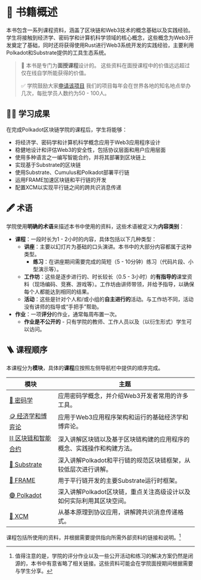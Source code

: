 # 📒 书籍概述

本书包含一系列课程资料，涵盖了区块链和Web3技术的概念基础以及实践经验。
学生将接触到经济学、密码学和计算机科学领域的核心概念，这些概念为Web3开发奠定了基础，同时还将获得使用Rust进行Web3系统开发的实践经验，主要利用Polkadot和Substrate提供的工具生态系统。

> 🙋 本书是专门为**面授课程**设计的。
> 这些资料在面授课程中的价值远远超过仅在线自学所能获得的价值。
>
> ✅ 学院鼓励大家[申请该项目](https://dot.li/pba-github)
> 我们的项目每年会在世界各地的知名地点举办几次，每批学员人数约为50 - 100人。

## 👨‍🎓 学习成果

在完成Polkadot区块链学院的课程后，学生将能够：

- 将经济学、密码学和计算机科学概念应用于Web3应用程序设计
- 稳健地设计和评估Web3的安全性，包括协议层面和用户应用层面
- 使用多种语言之一编写智能合约，并将其部署到区块链上
- 实现基于Substrate的区块链
- 使用Substrate、Cumulus和Polkadot部署平行链
- 运用FRAME加速区块链和平行链的开发
- 配置XCM以实现平行链之间的跨共识消息传递

## 🖋️ 术语

学院使用**明确的术语**来描述本书中使用的资料，这些术语被定义为**内容类别**：

- **课程**：一段时长为1 - 2小时的内容，具体包括以下几种类型：
  - **讲座**：主要以幻灯片为基础的口头演讲。本书中的大部分内容都属于这种类型。
    - **练习**：在讲座期间需要完成的简短（5 - 10分钟）练习（代码片段、小型演示等）。
  - **工作坊**：这些是逐步进行的、时长较长（0.5 - 3小时）的**有指导的**课堂资料（现场编码、竞赛、游戏等）。工作坊由讲师带领，并给予指导，以确保每个人都能达到相同的结果。
  - **活动**：这些是针对个人和/或小组的**自主进行的**活动。与工作坊不同，活动没有讲师的指导或“手把手”帮助。
- **作业**：一项**评分**的作业，通常每周布置一次。
  - **作业是不公开的** - 只有学院的教师、工作人员以及（以衍生形式）学生可以访问。

## 🪜 课程顺序

本课程分为**模块**，具体的**课程**应按照左侧导航栏中提供的顺序完成。

<!-- prettier-ignore-start -->

| 模块                                                        | 主题                                                                                                                |
| ------------------------------------------------------------- | -------------------------------------------------------------------------------------------------------------------- |
| [🔐 密码学](./cryptography/)                            | 应用密码学概念，并介绍Web3开发者常用的许多工具。                |
| [🪙 经济学和博弈论](./economics/)                  | 应用于Web3应用程序架构和运行的基础经济学和博弈论。              |
| [⛓️ 区块链和智能合约](./blockchain-contracts/) | 深入讲解区块链以及基于区块链构建的应用程序的概念、实践操作和构建方法。     |
| [🧬 Substrate](./substrate/)                                  | 深入讲解Polkadot和平行链的规范区块链框架，从较低层次进行讲解。                    |
| [🧱 FRAME](./frame/)                                          | 用于平行链开发的主要Substrate运行时框架。                                              |
| [🟣 Polkadot](./polkadot/)                                    | 深入讲解Polkadot区块链，重点关注高级设计以及如何实际利用其区块空间。 |
| [💱 XCM](./xcm/)                                              | 从基本原理到协议应用，讲解跨共识消息传递格式。                              |

<!-- prettier-ignore-end -->

课程包括所使用的资料，并根据需要提供指向所需外部资料的链接和说明。[^except]

[^except]: 值得注意的是，学院的评分作业以及一些公开活动和练习的解决方案仍然是闭源的，本书中有意省略了相关链接。这些资料可能会在学院面授期间根据需要与学生分享。

<!-- FIXME 一旦https://github.com/rust-lang/mdBook/issues/2169#issue-1856015876在上游修复，更新以获得页脚的正确行为！ -->

